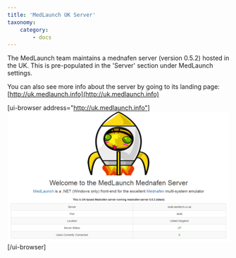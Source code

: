 ```yaml
---
title: 'MedLaunch UK Server'
taxonomy:
    category:
        - docs
---
```


The MedLaunch team maintains a mednafen server (version 0.5.2) hosted in the UK. This is pre-populated in the 'Server' section under MedLaunch settings.

You can also see more info about the server by going to its landing page: [http://uk.medlaunch.info](http://uk.medlaunch.info)

[ui-browser address="http://uk.medlaunch.info"]
![](multiplayer01.PNG)
[/ui-browser]